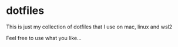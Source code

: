 # dotfiles
This is just my collection of dotfiles that I use on mac, linux and wsl2

Feel free to use what you like...
